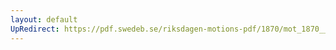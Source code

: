 ```yaml
---
layout: default
UpRedirect: https://pdf.swedeb.se/riksdagen-motions-pdf/1870/mot_1870__fk__00043/mot_1870__fk__00043_001.pdf
---
```

